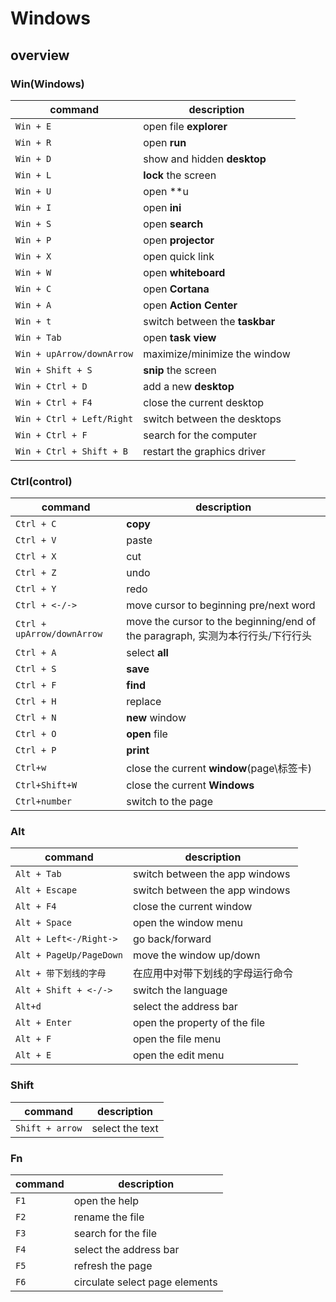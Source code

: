 # Windows

## overview

### Win(Windows)

| command | description |
| --- | --- |
| `Win + E` | open file **explorer** |
| `Win + R` | open **run** |
| `Win + D` | show and hidden **desktop** |
| `Win + L` | **lock** the screen |
| `Win + U` | open **u
| `Win + I` | open **ini** |
| `Win + S` | open **search** |
| `Win + P` | open **projector** |
| `Win + X` | open quick link |
| `Win + W` | open **whiteboard** |
| `Win + C` | open **Cortana** |
| `Win + A` | open **Action Center** |
| `Win + t` | switch between the **taskbar** |
| `Win + Tab` | open **task view** |
| `Win + upArrow/downArrow` | maximize/minimize the window |
| `Win + Shift + S` | **snip** the screen |
| `Win + Ctrl + D` | add a new **desktop** |
| `Win + Ctrl + F4` | close the current desktop |
| `Win + Ctrl + Left/Right` | switch between the desktops |
| `Win + Ctrl + F` | search for the computer |
| `Win + Ctrl + Shift + B` | restart the graphics driver |

### Ctrl(control)

| command | description |
| --- | --- |
| `Ctrl + C` | **copy** |
| `Ctrl + V` | paste |
| `Ctrl + X` | cut |
| `Ctrl + Z` | undo |
| `Ctrl + Y` | redo |
| `Ctrl + <-/->` | move cursor to beginning pre/next word |
| `Ctrl + upArrow/downArrow` | move the cursor to the beginning/end of the paragraph, 实测为本行行头/下行行头 |
| `Ctrl + A` | select **all** |
| `Ctrl + S` | **save** |
| `Ctrl + F` | **find** |
| `Ctrl + H` | replace |
| `Ctrl + N` | **new** window |
| `Ctrl + O` | **open** file |
| `Ctrl + P` | **print** |
| `Ctrl+w` | close the current **window**(page\\标签卡) |
| `Ctrl+Shift+W` | close the current **Windows** |
| `Ctrl+number` | switch to the page |

### Alt

| command | description |
| --- | --- |
| `Alt + Tab` | switch between the app windows |
| `Alt + Escape` | switch between the app windows |
| `Alt + F4` | close the current window |
| `Alt + Space` | open the window menu |
| `Alt + Left<-/Right->` | go back/forward |
| `Alt + PageUp/PageDown` | move the window up/down |
| `Alt + 带下划线的字母` | 在应用中对带下划线的字母运行命令 |
| `Alt + Shift + <-/->` | switch the language |
| `Alt+d` | select the address bar |
| `Alt + Enter` | open the property of the file |
| `Alt + F` | open the file menu |
| `Alt + E` | open the edit menu |

### Shift

| command | description |
| --- | --- |
| `Shift + arrow` | select the text |

### Fn

| command | description |
| --- | --- |
| `F1` | open the help |
| `F2` | rename the file |
| `F3` | search for the file |
| `F4` | select the address bar |
| `F5` | refresh the page |
| `F6` | circulate select page elements |
